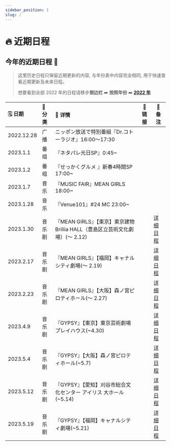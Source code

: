 ```yaml
---
sidebar_position: 1
slug: /
---
```


# 🔥 近期日程

## 今年的近期日程 🎉

> 这里历史日程只保留近期更新的内容, 与年份表中内容完全相同, 用于快速查看近期更新及未来日程。
>
> 想要看到全部 2022 年的日程请移步**侧边栏** ➡️ **按照年份** ➡️ **[2022 年](https://ikuchanfans.github.io/wiki/years/2022)**

| 🗓 日期     | 📌 分类 | 💛 详情                                                                                                                                                            |                            🔗 链接                             | 🔨 备注                                                                                                                                                       |
| :--------- | :------ | :----------------------------------------------------------------------------------------------------------------------------------------------------------------- | :------------------------------------------------------------: | ------------------------------------------------------------------------------------------------------------------------------------------------------------- |
| 2022.12.28 | 广播    | ニッポン放送で特別番組『Dr.コトーラジオ』16:00～17:30  |                 |               |
| 2023.1.1 | 番组   | 『ネタパレ元日SP』0:45~   |        |                      |
| 2023.1.2 | 番组   | 『せっかくグルメ 』新春4時間SP 17:00~   |        |                      |
| 2023.1.7 | 音乐   | 『MUSIC FAIR』MEAN GIRLS 18:00~   |        |                      |
| 2023.1.28 | 音乐   | 『Venue101』#24 MC 23:00~   |        |                      |
| 2023.1.30 | 音乐剧  | 『MEAN GIRLS』【東京】東京建物 Brillia HALL（豊島区立芸術文化劇場）(～ 2.12) |         | [详细日程](https://musical-meangirls.jp/schedule.html#tokyo) |
| 2023.2.17 | 音乐剧  | 『MEAN GIRLS』【福岡】キャナルシティ劇場(～ 2.19)                       |         | [详细日程](https://musical-meangirls.jp/schedule.html#fukuoka)  |
| 2023.2.23 | 音乐剧  | 『MEAN GIRLS』【大阪】森ノ宮ピロティホール(～ 2.27)               |         |  [详细日程](https://musical-meangirls.jp/schedule.html#osaka)|
| 2023.4.9 | 音乐剧  | 『GYPSY』【東京】東京芸術劇場プレイハウス(~4.30)              |         |  [详细日程](https://gypsy2023.com/tokyo.html)|
| 2023.5.4 | 音乐剧  | 『GYPSY』【大阪】森ノ宮ピロティホール(~5.7)            |       |  [详细日程](https://gypsy2023.com/osaka.html)  |
| 2023.5.12 | 音乐剧  | 『GYPSY』【愛知】刈谷市総合文化センター アイリス 大ホール(~5.14)            |         |  [详细日程](https://gypsy2023.com/aichi.html)  |
| 2023.5.19 | 音乐剧  | 『GYPSY』【福岡】キャナルシティ劇場(~5.21)            |         |  [详细日程](https://gypsy2023.com/fukuoka.html)  |

